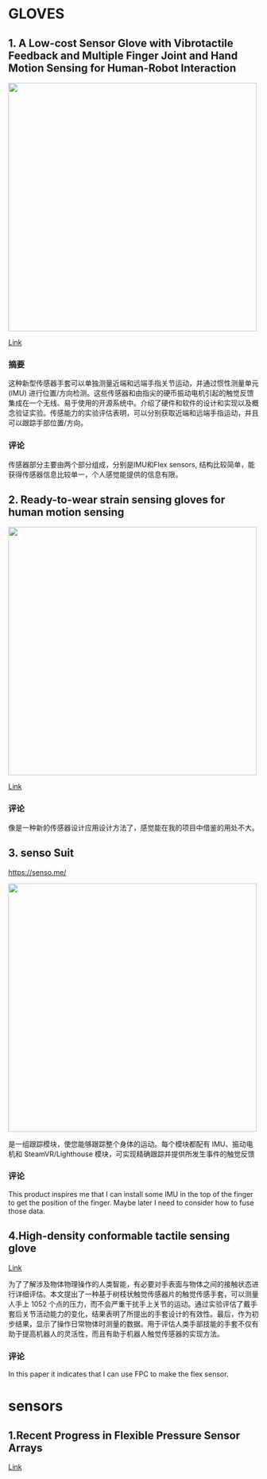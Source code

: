# GLOVES
## 1. A Low-cost Sensor Glove with Vibrotactile Feedback and Multiple Finger Joint and Hand Motion Sensing for Human-Robot Interaction

<img src="https://www.researchgate.net/profile/Elmar-Rueckert/publication/303759179/figure/fig3/AS:667602678456320@1536180290338/The-low-cost-sensor-glove-can-be-used-for-teleoperation-of-complex-robots-with-five.jpg" width="500">





[Link](https://www.researchgate.net/publication/303759179_A_Low-cost_Sensor_Glove_with_Vibrotactile_Feedback_and_Multiple_Finger_Joint_and_Hand_Motion_Sensing_for_Human-Robot_Interaction)



### 摘要
这种新型传感器手套可以单独测量近端和远端手指关节运动，并通过惯性测量单元 (IMU) 进行位置/方向检测。这些传感器和由指尖的硬币振动电机引起的触觉反馈集成在一个无线、易于使用的开源系统中。介绍了硬件和软件的设计和实现以及概念验证实验。传感能力的实验评估表明，可以分别获取近端和远端手指运动，并且可以跟踪手部位置/方向。

### 评论

传感器部分主要由两个部分组成，分别是IMU和Flex sensors, 结构比较简单，能获得传感器信息比较单一，个人感觉能提供的信息有限。


## 2. Ready-to-wear strain sensing gloves for human motion sensing

<img src="https://ars.els-cdn.com/content/image/1-s2.0-S2589004221004934-gr4.jpg" width="500">

[Link](https://www.sciencedirect.com/science/article/pii/S2589004221004934)

### 评论

像是一种新的传感器设计应用设计方法了，感觉能在我的项目中借鉴的用处不大。


## 3. senso Suit
https://senso.me/


<img src="https://dl.dropboxusercontent.com/s/niaghuu212wgfad/g_main.webp?dl=0
" width="500">

是一组跟踪模块，使您能够跟踪整个身体的运动。每个模块都配有 IMU、振动电机和 SteamVR/Lighthouse 模块，可实现精确跟踪并提供所发生事件的触觉反馈

### 评论
This product inspires me that I can install some IMU in the top of the finger to get the position of the finger. Maybe later I need to consider how to fuse those data.

## 4.High-density conformable tactile sensing glove

[Link](https://ieeexplore.ieee.org/document/6100898)

为了了解涉及物体物理操作的人类智能，有必要对手表面与物体之间的接触状态进行详细评估。本文提出了一种基于树枝状触觉传感器片的触觉传感手套，可以测量人手上 1052 个点的压力，而不会严重干扰手上关节的运动。通过实验评估了戴手套后关节活动能力的变化，结果表明了所提出的手套设计的有效性。最后，作为初步结果，显示了操作日常物体时测量的数据。用于评估人类手部技能的手套不仅有助于提高机器人的灵活性，而且有助于机器人触觉传感器的实现方法。

### 评论

In this paper it indicates that I can use FPC to make the flex sensor. 

# sensors
## 1.Recent Progress in Flexible Pressure Sensor Arrays

[Link](https://www.mdpi.com/2079-4991/12/14/2495)